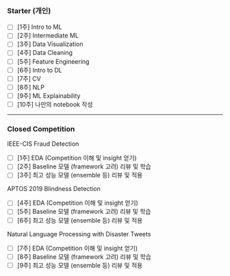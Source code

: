 ### Starter (개인)

- [ ]  [1주] Intro to ML
- [ ]  [2주] Intermediate ML
- [ ]  [3주] Data Visualization
- [ ]  [4주] Data Cleaning
- [ ]  [5주] Feature Engineering
- [ ]  [6주] Intro to DL
- [ ]  [7주] CV
- [ ]  [8주] NLP
- [ ]  [9주] ML Explainability
- [ ]  [10주] 나만의 notebook 작성

---
### Closed Competition

IEEE-CIS Fraud Detection

- [ ]  [1주] EDA (Competition 이해 및 insight 얻기)
- [ ]  [2주] Baseline 모델 (framework 고려) 리뷰 및 학습
- [ ]  [3주] 최고 성능 모델 (ensemble 등) 리뷰 및 적용

APTOS 2019 Blindness Detection

- [ ]  [4주] EDA (Competition 이해 및 insight 얻기)
- [ ]  [5주] Baseline 모델 (framework 고려) 리뷰 및 학습
- [ ]  [6주] 최고 성능 모델 (ensemble 등) 리뷰 및 적용

Natural Language Processing with Disaster Tweets

- [ ]  [7주] EDA (Competition 이해 및 insight 얻기)
- [ ]  [8주] Baseline 모델 (framework 고려) 리뷰 및 학습
- [ ]  [9주] 최고 성능 모델 (ensemble 등) 리뷰 및 적용

